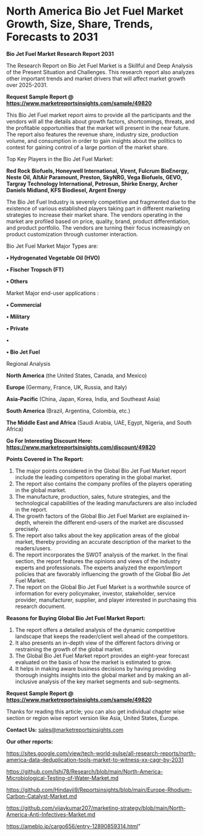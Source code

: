 # North America Bio Jet Fuel Market Growth, Size, Share, Trends, Forecasts to 2031

<strong>Bio Jet Fuel Market Research Report 2031</strong>

The Research Report on Bio Jet Fuel Market is a Skillful and Deep Analysis of the Present Situation and Challenges. This research report also analyzes other important trends and market drivers that will affect market growth over 2025-2031.

<strong>Request Sample Report @ <a href=https://www.marketreportsinsights.com/sample/49820>https://www.marketreportsinsights.com/sample/49820</a></strong>

This Bio Jet Fuel market report aims to provide all the participants and the vendors will all the details about growth factors, shortcomings, threats, and the profitable opportunities that the market will present in the near future. The report also features the revenue share, industry size, production volume, and consumption in order to gain insights about the politics to contest for gaining control of a large portion of the market share.

Top Key Players in the Bio Jet Fuel Market:

<strong>Red Rock Biofuels, Honeywell International, Virent, Fulcrum BioEnergy, Neste Oil, AltAir Paramount, Preston, SkyNRG, Vega Biofuels, GEVO, Targray Technology International, Petrosun, Shirke Energy, Archer Daniels Midland, KFS Biodiesel, Argent Energy</strong>

The Bio Jet Fuel Industry is severely competitive and fragmented due to the existence of various established players taking part in different marketing strategies to increase their market share. The vendors operating in the market are profiled based on price, quality, brand, product differentiation, and product portfolio. The vendors are turning their focus increasingly on product customization through customer interaction.

Bio Jet Fuel Market Major Types are:

<strong>•  Hydrogenated Vegetable Oil (HVO)

•  Fischer Tropsch (FT)

•  Others</strong>

Market Major end-user applications :

<strong>•  Commercial

•  Military

•  Private

•  

•  Bio Jet Fuel</strong>

Regional Analysis

</u><strong><b>North America</b></strong> (the United States, Canada, and Mexico)

<strong><b>Europe </b></strong>(Germany, France, UK, Russia, and Italy)

<strong><b>Asia-Pacific</b></strong> (China, Japan, Korea, India, and Southeast Asia)

<strong><b>South America</b></strong> (Brazil, Argentina, Colombia, etc.)

<strong><b>The Middle East and Africa</b></strong> (Saudi Arabia, UAE, Egypt, Nigeria, and South Africa)

<strong>Go For Interesting Discount Here: <a href=https://www.marketreportsinsights.com/discount/49820>https://www.marketreportsinsights.com/discount/49820</a></strong>

<strong>Points Covered in The Report:</strong>
<ol>
  <li>The major points considered in the Global Bio Jet Fuel Market report include the leading competitors operating in the global market.</li>
  <li>The report also contains the company profiles of the players operating in the global market.</li>
  <li>The manufacture, production, sales, future strategies, and the technological capabilities of the leading manufacturers are also included in the report.</li>
  <li>The growth factors of the Global Bio Jet Fuel Market are explained in-depth, wherein the different end-users of the market are discussed precisely.</li>
  <li>The report also talks about the key application areas of the global market, thereby providing an accurate description of the market to the readers/users.</li>
  <li>The report incorporates the SWOT analysis of the market. In the final section, the report features the opinions and views of the industry experts and professionals. The experts analyzed the export/import policies that are favorably influencing the growth of the Global Bio Jet Fuel Market.</li>
  <li>The report on the Global Bio Jet Fuel Market is a worthwhile source of information for every policymaker, investor, stakeholder, service provider, manufacturer, supplier, and player interested in purchasing this research document.</li>
</ol>
<strong>Reasons for Buying Global Bio Jet Fuel Market Report:</strong>

<ol>
  <li>The report offers a detailed analysis of the dynamic competitive landscape that keeps the reader/client well ahead of the competitors.</li>
  <li>It also presents an in-depth view of the different factors driving or restraining the growth of the global market.</li>
  <li>The Global Bio Jet Fuel Market report provides an eight-year forecast evaluated on the basis of how the market is estimated to grow.</li>
  <li>It helps in making aware business decisions by having providing thorough insights insights into the global market and by making an all-inclusive analysis of the key market segments and sub-segments.</li>
</ol>
<strong>Request Sample Report @ <a href=https://www.marketreportsinsights.com/sample/49820>https://www.marketreportsinsights.com/sample/49820</a></strong>


Thanks for reading this article; you can also get individual chapter wise section or region wise report version like Asia, United States, Europe.

<strong>Contact Us:</strong>
sales@marketreportsinsights.com

<strong>Our other reports:</strong>

<a href=https://sites.google.com/view/tech-world-pulse/all-research-reports/north-america-data-deduplication-tools-market-to-witness-xx-cagr-by-2031>https://sites.google.com/view/tech-world-pulse/all-research-reports/north-america-data-deduplication-tools-market-to-witness-xx-cagr-by-2031</a>

<a href=https://github.com/Ishi78/Research/blob/main/North-America-Microbiological-Testing-of-Water-Market.md>https://github.com/Ishi78/Research/blob/main/North-America-Microbiological-Testing-of-Water-Market.md</a>

<a href=https://github.com/Hindavii9/Reportsinsights/blob/main/Europe-Rhodium-Carbon-Catalyst-Market.md>https://github.com/Hindavii9/Reportsinsights/blob/main/Europe-Rhodium-Carbon-Catalyst-Market.md</a>

<a href=https://github.com/vijaykumar207/marketing-strategy/blob/main/North-America-Anti-Infectives-Market.md>https://github.com/vijaykumar207/marketing-strategy/blob/main/North-America-Anti-Infectives-Market.md</a>

<a href=https://ameblo.jp/cargo656/entry-12890859314.html>https://ameblo.jp/cargo656/entry-12890859314.html</a>"
